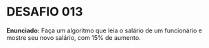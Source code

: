 # DESAFIO 013

**Enunciado:** Faça um algoritmo que leia o salário de um funcionário e mostre seu novo salário, com 15% de aumento.